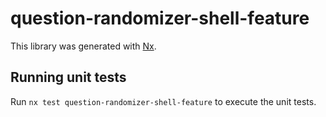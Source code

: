 # question-randomizer-shell-feature

This library was generated with [Nx](https://nx.dev).

## Running unit tests

Run `nx test question-randomizer-shell-feature` to execute the unit tests.
